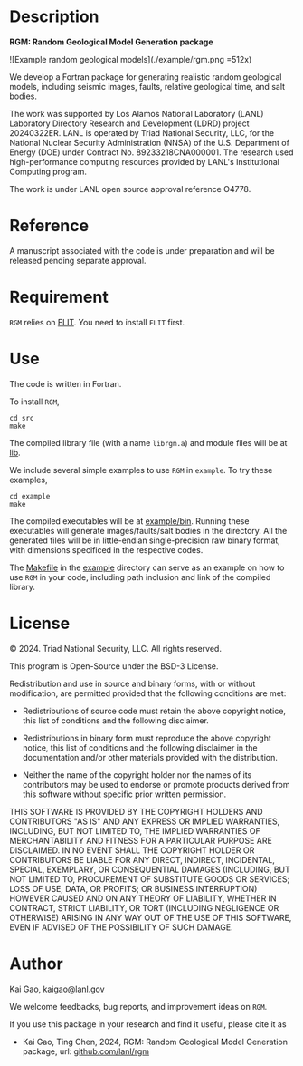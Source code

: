 # Description
**RGM: Random Geological Model Generation package**

![Example random geological models](./example/rgm.png =512x)

We develop a Fortran package for generating realistic random geological models, including seismic images, faults, relative geological time, and salt bodies. 

The work was supported by Los Alamos National Laboratory (LANL) Laboratory Directory Research and Development (LDRD) project 20240322ER. LANL is operated by Triad National Security, LLC, for the National Nuclear Security Administration (NNSA) of the U.S. Department of Energy (DOE) under Contract No. 89233218CNA000001. The research used high-performance computing resources provided by LANL's Institutional Computing program. 

The work is under LANL open source approval reference O4778.

# Reference
A manuscript associated with the code is under preparation and will be released pending separate approval.  

# Requirement
`RGM` relies on [FLIT](github.com/lanl/flit). You need to install `FLIT` first. 

# Use
The code is written in Fortran. 

To install `RGM`, 

```
cd src
make
```

The compiled library file (with a name `librgm.a`) and module files will be at [lib](lib). 

We include several simple examples to use `RGM` in `example`. To try these examples,

```
cd example
make
```

The compiled executables will be at [example/bin](example/bin). Running these executables will generate images/faults/salt bodies in the directory. All the generated files will be in little-endian single-precision raw binary format, with dimensions specificed in the respective codes. 

The [Makefile](example/Makefile) in the [example](example) directory can serve as an example on how to use `RGM` in your code, including path inclusion and link of the compiled library. 

# License
&copy; 2024. Triad National Security, LLC. All rights reserved. 

This program is Open-Source under the BSD-3 License.

Redistribution and use in source and binary forms, with or without modification, are permitted provided that the following conditions are met:

- Redistributions of source code must retain the above copyright notice, this list of conditions and the following disclaimer.
 
- Redistributions in binary form must reproduce the above copyright notice, this list of conditions and the following disclaimer in the documentation and/or other materials provided with the distribution.
 
- Neither the name of the copyright holder nor the names of its contributors may be used to endorse or promote products derived from this software without specific prior written permission.

THIS SOFTWARE IS PROVIDED BY THE COPYRIGHT HOLDERS AND CONTRIBUTORS "AS IS" AND ANY EXPRESS OR IMPLIED WARRANTIES, INCLUDING, BUT NOT LIMITED TO, THE IMPLIED WARRANTIES OF MERCHANTABILITY AND FITNESS FOR A PARTICULAR PURPOSE ARE DISCLAIMED. IN NO EVENT SHALL THE COPYRIGHT HOLDER OR CONTRIBUTORS BE LIABLE FOR ANY DIRECT, INDIRECT, INCIDENTAL, SPECIAL, EXEMPLARY, OR CONSEQUENTIAL DAMAGES (INCLUDING, BUT NOT LIMITED TO, PROCUREMENT OF SUBSTITUTE GOODS OR SERVICES; LOSS OF USE, DATA, OR PROFITS; OR BUSINESS INTERRUPTION) HOWEVER CAUSED AND ON ANY THEORY OF LIABILITY, WHETHER IN CONTRACT, STRICT LIABILITY, OR TORT (INCLUDING NEGLIGENCE OR OTHERWISE) ARISING IN ANY WAY OUT OF THE USE OF THIS SOFTWARE, EVEN IF ADVISED OF THE POSSIBILITY OF SUCH DAMAGE.

# Author
Kai Gao, <kaigao@lanl.gov>

We welcome feedbacks, bug reports, and improvement ideas on `RGM`. 

If you use this package in your research and find it useful, please cite it as

* Kai Gao, Ting Chen, 2024, RGM:  Random Geological Model Generation package, url: [github.com/lanl/rgm](github.com/lanl/rgm)
